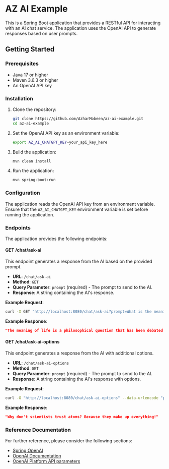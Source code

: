 # AZ AI Example

This is a Spring Boot application that provides a RESTful API for interacting with an AI chat service. The application uses the OpenAI API to generate responses based on user prompts.

## Getting Started

### Prerequisites

- Java 17 or higher
- Maven 3.6.3 or higher
- An OpenAI API key

### Installation

1. Clone the repository:
   ```sh
   git clone https://github.com/AzharMobeen/az-ai-example.git
   cd az-ai-example
   ```

2. Set the OpenAI API key as an environment variable:
   ```sh
   export AZ_AI_CHATGPT_KEY=your_api_key_here
   ```

3. Build the application:
   ```sh
   mvn clean install
   ```

4. Run the application:
   ```sh
   mvn spring-boot:run
   ```

### Configuration

The application reads the OpenAI API key from an environment variable. Ensure that the `AZ_AI_CHATGPT_KEY` environment variable is set before running the application.

### Endpoints

The application provides the following endpoints:

#### GET /chat/ask-ai

This endpoint generates a response from the AI based on the provided prompt.

- **URL**: `/chat/ask-ai`
- **Method**: `GET`
- **Query Parameter**: `prompt` (required) - The prompt to send to the AI.
- **Response**: A string containing the AI's response.

**Example Request**:
```sh
curl -X GET "http://localhost:8080/chat/ask-ai?prompt=What is the meaning of life?"
```

**Example Response**:
```json
"The meaning of life is a philosophical question that has been debated for centuries. Some believe it is to seek happiness and fulfillment, while others think it is to fulfill a higher purpose or destiny."
```

#### GET /chat/ask-ai-options

This endpoint generates a response from the AI with additional options.

- **URL**: `/chat/ask-ai-options`
- **Method**: `GET`
- **Query Parameter**: `prompt` (required) - The prompt to send to the AI.
- **Response**: A string containing the AI's response with options.

**Example Request**:
```sh
curl -G "http://localhost:8080/chat/ask-ai-options" --data-urlencode "prompt=Tell me a joke."
```

**Example Response**:
```json
"Why don't scientists trust atoms? Because they make up everything!"
```

### Reference Documentation

For further reference, please consider the following sections:

- [Spring OpenAI](https://docs.spring.io/spring-ai/reference/api/chat/openai-chat.html)
- [OpenAI Documentation](https://platform.openai.com/docs/overview)
- [OpenAI Platform API parameters](https://platform.openai.com/docs/api-reference/chat/create)
